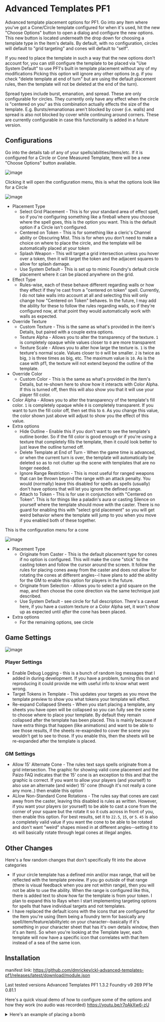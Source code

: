 # Advanced Templates PF1

Advanced template placement options for PF1. Go into any Item where you've got a Cone/Circle template configured for when it's used, hit the new "Choose Options" button to open a dialog and configure the new options. This new button is located underneath the drop down for choosing a template type in the Item's details. By default, with no configuration, circles will default to "grid targeting" and cones will default to "self".

If you need to place the template in such a way that the new options don't account for, you can still configure the template to be placed via "Use System Default" to use PF1's built in template placement without any of my modifications Picking this option will ignore any other options (e.g. if you check "delete template at end of turn" but are using the default placement rules, then the template will not be deleted at the end of the turn).

Spread types include burst, emanation, and spread. These are only configurable for circles. They currently only have any effect when the circle is "centered on you" as this combination actually effects the size of the template. E.g. Bursts/emanationas aren't blocked by cover (i.e. walls) and spread is also not blocked by cover while continuing around corners. These are currently configurable in case this functionality is added in a future version.

## Configurations

Go into the details tab of any of your spells/abilities/items/etc. If it is configured for a Circle or Cone Measured Template, there will be a new "Choose Options" button available.

![image](https://user-images.githubusercontent.com/3664822/158039749-0fe511cf-73f9-4020-abc1-36805f8feed7.png)

Clicking it will open the configuration menu, this is what the options look like for a Circle

![image](https://user-images.githubusercontent.com/3664822/162764540-1ca601e7-dc5a-4444-b493-5e458e9ca08c.png)

- Placement Type
  - Select Grid Placement - This is for your standard area of effect spell, so if you're configuring something like a fireball where you choose where the spell goes, this is the option you want. This is the default option if a Circle isn't configured.
  - Centered on Token - This is for something like a cleric's Channel ability or Obscuring Mist. This is for when you don't need to make a choice on where to place the circle, and the template will be automatically placed at your token
  - Splash Weapon - This will target a grid intersection unless you hover over a token, then it will target the token and the adjacent squares to allow for splash damage.
  - Use System Default - This is set up to mimic Foundry's default circle placement where it can be placed anywhere on the grid.
- Effect Type
  - Rules-wise, each of these behave different regarding walls or how they effect if they're cast from a "centered on token" spell. Currently, I do not take walls into account at all and selecting this will only change how "Centered on Token" behaves. In the future, I may add the ability for these to follow the rules regarding walls, so if they're configured now, at that point they would automatically work with walls as expected.
- Override Texture
  - Custom Texture - This is the same as what's provided in the item's Details, but paired with a couple extra options.
  - Texture Alpha - Allows you to alter the transparency of the texture. `1` is completely opaque while values closer to `0` are more transparent
  - Texture Scale - Allows you to alter how large the texture is. `1` is the texture's normal scale. Values closer to `0` will be smaller. `2` is twice as big, `3` is three times as big, etc. The maximum value is `10`. As is the case with pf1, the texture will not extend beyond the outline of the template.
- Override Color
  - Custom Color - This is the same as what's provided in the item's Details, but re-shown here to show how it interacts with Color Alpha. If this is turned off, then this will also show you that it will use your player fill color.
- Color Alpha - Allows you to alter the transparency of the template's fill color. `1` is completely opaque while `0` is completely transparent. If you want to turn the fill color off, then set this to `0`. As you change this value, the color shown just above will adjust to show you the effect of this value.
- Extra options
  - Hide Outline - Enable this if you don't want to see the template's outline border. So if the fill color is good enough or if you're using a texture that completely fills the template, then it could look better to just leave the outline turned off.
  - Delete Template at End of Turn - When the game time is advanced, or when the current turn is over, the template will automatically be deleted so as to not clutter up the scene with templates that are no longer needed.
  - Ignore Range Restriction - This is most useful for ranged weapons that can be thrown beyond the range with an attack penalty. You would (normally) leave this disabled for spells as spells (usually) don't have options that will let you ignore the defined range.
  - Attach to Token - This is for use in conjunction with "Centered on Token". This is for things like a paladin's aura or casting Silence on yourself where the template should move with the caster. There is no guard for enabling this with "select grid placement" so you will get weird behavior where the template will jump to you when you move if you enabled both of these together.

This is the configuration menu for a cone

![image](https://user-images.githubusercontent.com/3664822/163085523-d79358b1-ec81-4d45-bd73-0a8b72285a44.png)

- Placement Type
  - Originate from Caster - This is the default placement type for cones if no option is configured. This will make the cone "stick" to the casting token and follow the cursor around the screen. It follow the rules for placing cones away from the caster and does not allow for rotating the cones at different angles--I have plans to add the ability for the GM to enable this option for players in the future.
  - Originate from Selection - Allows you to select a grid square on the map, and then choose the cone direction via the same technique just described.
  - Use System Default - see circle for full description. There's a caveat here, if you have a custom texture or a Color Alpha set, it won't show up as expected until _after_ the cone has been placed.
- Extra options
  - For the remaining options, see circle

## Game Settings

![image](https://user-images.githubusercontent.com/3664822/163084801-6bf5adde-d21c-42bc-8474-f0db2967b538.png)

### Player Settings

- Enable Debug Logging - this is a bunch of random log messages that I added in during development. If you have a problem, turning this on and reproducing it could provide me with useful info to know what went wrong.
- Target Tokens in Template - This updates your targets as you move the template preview to show you what tokens your template will effect.
- Re-expand Collapsed Sheets - When you start placing a template, any sheets you have open will be collapsed so you can fully see the scene to choose where to place your template. By default they remain collapsed after the template has been placed. This is mainly because if have extra things that happen (like animations) and want to be able to see those results, if the sheets re-exapnded to cover the scene you wouldn't get to see to those. If you enable this, then the sheets will be re-expanded after the template is placed.

### GM Settings

- Allow 15' Alternate Cone - The rules text says spells originate from a grid intersection. The graphic for showing valid cone placement and the Paizo FAQ indicates that the 15' cone is an exception to this and that the graphic is correct. If you want to allow your players (and yourself) to also use an alternate (and wider) 15' cone (though it's not really a cone any more..) then enable this option
- ALlow Non-Standard Cone Rotations - The rules say that cones are cast away from the caster, leaving this disabled is rules as written. However, if you want your players (or yourself) to be able to cast a cone from the corner of your square but the rotate it so it cuts across in front of you, then enable this option. For best results, set it to `22.5`, `15`, or `5`. `45` is also a completely valid value if you want the cone to be able to be rotated and don't want "weird" shapes mixed in at different angles--setting it to `45` will basically rotate through legal cones at illegal angles.

## Other Changes

Here's a few random changes that don't specifically fit into the above categories
- If your circle template has a defined min and/or max range, that will be reflected with the template preview. If you go outside of that range (there is visual feedback when you are not within range), then you will not be able to use the ability. When the range is configured like this, there is added text to show how far the template is from your token. I plan to expand this to Rays when I start implementing targeting options for spells that have individual targets and not templates.
- I have replaced the default icons with the icons that are configured for the Item you're using (Item being a foundry term for basically any spell/item/feature/ability/etc on your character--basically if it's something in your character sheet that has it's own details window, then it's an Item). So when you're looking at the Template layer, each template will now have a specific icon that correlates with that Item instead of a sea of the same icon.

## Installation

manifest link: https://github.com/dmrickey/ckl-advanced-templates-pf1/releases/latest/download/module.json

Last tested versions
Advanced Templates PF1 1.3.2
Foundry v9 269
PF1e 0.81.1

Here's a quick visual demo of how to configure some of the options and how they work (no audio was recorded)
https://youtu.be/r7oAkXw6-zU

<details>
  <summary>Here's an example of placing a bomb</summary>

https://user-images.githubusercontent.com/3664822/159150950-cec5c5cb-4be2-486b-80c9-f5cbb305a9fa.mp4

</details>
